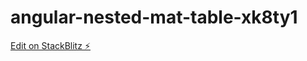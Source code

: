 # angular-nested-mat-table-xk8ty1

[Edit on StackBlitz ⚡️](https://stackblitz.com/edit/angular-nested-mat-table-xk8ty1)